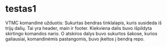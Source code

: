 # testas1
VTMC komandinė užduotis:
Sukurtas bendras tinklalapis, kuris susideda iš trijų dalių. Tai yra header, main ir footer. Kiekviena dalis buvo išpildyta skirtingo komandos nario.
O atskiros dalys buvo sukurtos šakose, kurios galiausiai, komandinėmis pastangomis, buvo įkeltos į bendrą repo. 
